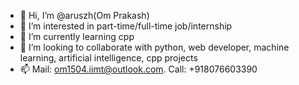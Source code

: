 - 👋 Hi, I’m @aruszh(Om Prakash)
- 👀 I’m interested in part-time/full-time job/internship 
- 🌱 I’m currently learning cpp
- 💞️ I’m looking to collaborate with python, web developer, machine learning, artificial intelligence, cpp projects
- 📫 Mail: om1504.iimt@outlook.com. Call: +918076603390 
